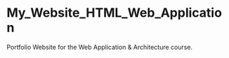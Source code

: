 # My_Website_HTML_Web_Application
Portfolio Website for the Web Application &amp; Architecture course. 
